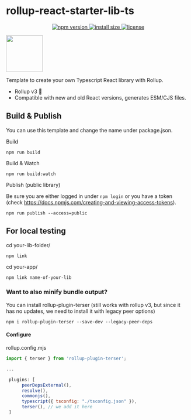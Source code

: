 # rollup-react-starter-lib-ts
<p align="center">
  <a href="https://www.npmjs.com/package/rollup-react-starter-lib-ts">
    <img src="https://img.shields.io/npm/v/rollup-react-starter-lib-ts.svg" alt="npm version" >
  </a>
  <a href="https://packagephobia.now.sh/result?p=rollup-react-starter-lib-ts">
    <img src="https://packagephobia.now.sh/badge?p=rollup-react-starter-lib-ts" alt="install size" >
  </a>
  <a href="https://github.com/rollup/rollup/blob/master/LICENSE.md">
    <img src="https://img.shields.io/npm/l/rollup-react-starter-lib-ts.svg" alt="license">
  </a>
</p>
<image width="100px" src="https://rollupjs.org/logo.svg" />

Template to create your own Typescript React library with Rollup.

- Rollup v3 :tada:
- Compatible with  new and old React versions, generates ESM/CJS files.

## Build & Publish

You can use this template and
change the name under package.json.

Build

```
npm run build
```

Build & Watch

```
npm run build:watch
```

Publish (public library)

Be sure you are either logged in under `npm login` or you have a token (check https://docs.npmjs.com/creating-and-viewing-access-tokens).

```
npm run publish --access=public
```

## For local testing

cd your-lib-folder/

```
npm link 
```

cd your-app/

```
npm link name-of-your-lib
```

### Want to also minify bundle output?

You can install rollup-plugin-terser (still works with rollup v3, but since it has no updates, we need to install it with legacy peer options)

```
npm i rollup-plugin-terser --save-dev --legacy-peer-deps
```

#### Configure

rollup.config.mjs

``` javascript
import { terser } from 'rollup-plugin-terser';

...

 plugins: [
      peerDepsExternal(),
      resolve(),
      commonjs(),
      typescript({ tsconfig: "./tsconfig.json" }),
      terser(), // we add it here
 ]



```


[npm-badge]: https://img.shields.io/npm/v/rollup-react-starter-lib-ts.svg
[npm]: https://www.npmjs.org/package/rollup-react-starter-lib-ts
